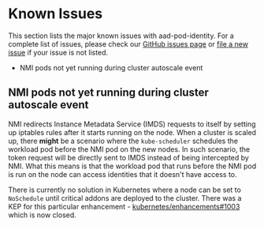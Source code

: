 # Known Issues

This section lists the major known issues with aad-pod-identity. For a complete list of issues, please check our [GitHub issues page](https://github.com/Azure/aad-pod-identity/issues) or [file a new issue](https://github.com/Azure/aad-pod-identity/issues/new?assignees=&labels=bug&template=bug_report.md&title=) if your issue is not listed.

- NMI pods not yet running during cluster autoscale event

## NMI pods not yet running during cluster autoscale event

NMI redirects Instance Metadata Service (IMDS) requests to itself by setting up iptables rules after it starts running on the node. When a cluster is scaled up, there **might** be a scenario where the `kube-scheduler` schedules the workload pod before the NMI pod on the new nodes. In such scenario, the token request will be directly sent to IMDS instead of being intercepted by NMI. What this means is that the workload pod that runs before the NMI pod is run on the node can access identities that it doesn't have access to.

There is currently no solution in Kubernetes where a node can be set to `NoSchedule` until critical addons are deployed to the cluster. There was a KEP for this particular enhancement - [kubernetes/enhancements#1003](https://github.com/kubernetes/enhancements/pull/1003) which is now closed.